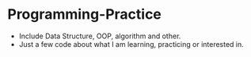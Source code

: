 # Programming-Practice
- Include Data Structure, OOP, algorithm and other.
- Just a few code about what I am learning, practicing or interested in.
